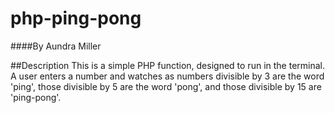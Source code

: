 # php-ping-pong

####By Aundra Miller

##Description
This is a simple PHP function, designed to run in the terminal. A user enters a number and watches as numbers divisible by 3 are the word 'ping', those divisible by 5 are the word 'pong', and those divisible by 15 are 'ping-pong'. 
